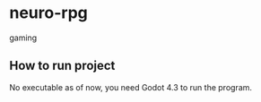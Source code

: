 # neuro-rpg
gaming

## How to run project
No executable as of now, you need Godot 4.3 to run the program.
